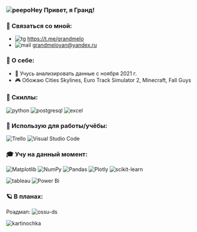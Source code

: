 ### ![peepoHey](https://cdn.7tv.app/emote/60aeec1712d7701491f89cf5/1x.webp) Привет, я Гранд!

### 📮 Связаться со мной:
- ![tg](https://cdn.7tv.app/emote/6256fdefc2be2d716f88e27c/1x.webp) https://t.me/grandmelo
- ![mail](https://cdn.7tv.app/emote/616b4fb0c52da56cd490aebb/1x.webp) grandmeloyan@yandex.ru

### 🤔 О себе:
- 🌱 Учусь анализировать данные с ноября 2021 г.
- 🎮 Обожаю Cities Skylines, Euro Track Simulator 2, Minecraft, Fall Guys
### 🧰 Скиллы:
![python](https://img.shields.io/badge/Python-14354C?style=for-the-badge&logo=python&logoColor=white)
![postgresql](https://img.shields.io/badge/PostgreSQL-316192?style=for-the-badge&logo=postgresql&logoColor=white)
![excel](https://img.shields.io/badge/Microsoft_Excel-217346?style=for-the-badge&logo=microsoft-excel&logoColor=white)
### 💼 Использую для работы/учёбы:
![Trello](https://img.shields.io/badge/Trello-%23026AA7.svg?style=for-the-badge&logo=Trello&logoColor=white)
![Visual Studio Code](https://img.shields.io/badge/Visual%20Studio%20Code-0078d7.svg?style=for-the-badge&logo=visual-studio-code&logoColor=white)
### 🎓 Учу на данный момент:
![Matplotlib](https://img.shields.io/badge/Matplotlib-%23ffffff.svg?style=for-the-badge&logo=Matplotlib&logoColor=black)
![NumPy](https://img.shields.io/badge/numpy-%23013243.svg?style=for-the-badge&logo=numpy&logoColor=white)
![Pandas](https://img.shields.io/badge/pandas-%23150458.svg?style=for-the-badge&logo=pandas&logoColor=white)
![Plotly](https://img.shields.io/badge/Plotly-%233F4F75.svg?style=for-the-badge&logo=plotly&logoColor=white)
![scikit-learn](https://img.shields.io/badge/scikit--learn-%23F7931E.svg?style=for-the-badge&logo=scikit-learn&logoColor=white)

![tableau](https://img.shields.io/badge/Tableau-E97627?style=for-the-badge&logo=Tableau&logoColor=white)
![Power Bi](https://img.shields.io/badge/power_bi-F2C811?style=for-the-badge&logo=powerbi&logoColor=black)
### 🪐 В планах:
Роадмап: ![ossu-ds](https://camo.githubusercontent.com/f6fe09e3270ad8335de735f6e2eba6c4f5c20bdda00b11bef746d35d92ad9701/68747470733a2f2f696d672e736869656c64732e696f2f62616467652f4f5353552d646174612d2d736369656e63652d626c75652e737667)

![kartinochka](https://i.redd.it/yi0org25a0x91.jpg)


